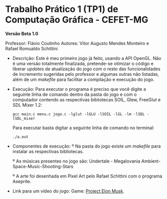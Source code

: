# Trabalho Prático 1 (TP1) de Computação Gráfica - CEFET-MG

**Versão Beta 1.0**

Professor: Flávio Coutinho
Autores: Vitor Augusto Mendes Monteiro e Rafael Romualdo Schittini

- Descrição: Este é meu primeiro jogo já feito, usando a API OpenGL. Não é uma versão totalmente finalizada, pretende-se otimizar o código e liberar *updates* de atualização do jogo com o resto das funcionalidades de incremento sugeridas pelo professor e algumas outras não listadas, além de um *makefile* para facilitar a compilação e execução do jogo.

- Execução: Para executar o programa é preciso que você digite a seguinte linha de comando dentro da pasta do jogo e com o computador contendo as respectivas bibliotecas SOIL, Glew, FreeGlut e SDL Mixer 1.2: 

  `gcc main.c menu.c jogo.c -lglut -lGLU -lSOIL -lGL -lm -lSDL -lSDL_mixer`

  Para executar basta digitar a seguinte linha de comando no terminal:

  `./a.out`

- Componentes de execução: 
  º Na pasta do jogo existe um *makefile* para instalar as respectivas bibliotecas.
  
  º As músicas presentes no jogo são: Undertale - Megalovania
                                      Ambient-Space-Music-Shooting-Stars
                                      
  º A arte foi desenhada em Pixel Art pelo Rafael Schittini com o programa Aseprite.
  
  
- Link para um vídeo do jogo: Game: [Project Elon Musk](https://www.youtube.com/).
